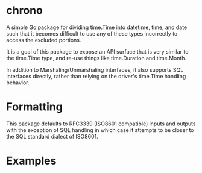# chrono

A simple Go package for dividing time.Time into datetime, time, and date
such that it becomes difficult to use any of these types incorrectly to access
the excluded portions.

It is a goal of this package to expose an API surface that is very similar
to the time.Time type, and re-use things like time.Duration and time.Month.

In addition to Marshaling/Unmarshaling interfaces, it also supports SQL
interfaces directly, rather than relying on the driver's time.Time handling
behavior.

# Formatting

This package defaults to RFC3339 (ISO8601 compatible) inputs and outputs with
the exception of SQL handling in which case it attempts to be closer to the SQL standard dialect of ISO8601.

# Examples

```go
```
